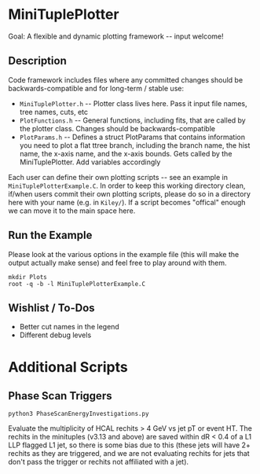 # MiniTuplePlotter

Goal: A flexible and dynamic plotting framework -- input welcome!

## Description 

Code framework includes files where any committed changes should be backwards-compatible and for long-term / stable use:
* `MiniTuplePlotter.h` -- Plotter class lives here. Pass it input file names, tree names, cuts, etc 
* `PlotFunctions.h` -- General functions, including fits, that are called by the plotter class. Changes should be backwards-compatible
* `PlotParams.h` -- Defines a struct PlotParams that contains information you need to plot a flat ttree branch, including the branch name, the hist name, the x-axis name, and the x-axis bounds. Gets called by the MiniTuplePlotter. Add variables accordingly

Each user can define their own plotting scripts -- see an example in `MiniTuplePlotterExample.C`. In order to keep this working directory clean, if/when users commit their own plotting scripts, please do so in a directory here with your name (e.g. in `Kiley/`). If a script becomes "offical" enough we can move it to the main space here. 

## Run the Example

Please look at the various options in the example file (this will make the output actually make sense) and feel free to play around with them.
```
mkdir Plots
root -q -b -l MiniTuplePlotterExample.C
```

## Wishlist / To-Dos

* Better cut names in the legend
* Different debug levels

# Additional Scripts

## Phase Scan Triggers
```
python3 PhaseScanEnergyInvestigations.py
```
Evaluate the multiplicity of HCAL rechits > 4 GeV vs jet pT or event HT. The rechits in the minituples (v3.13 and above) are saved within dR < 0.4 of a L1 LLP flagged L1 jet, so there is some bias due to this (these jets will have 2+ rechits as they are triggered, and we are not evaluating rechits for jets that don't pass the trigger or rechits not affiliated with a jet). 